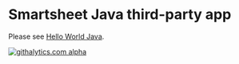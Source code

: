 Smartsheet Java third-party app
=======

Please see [Hello World Java](https://github.com/smartsheet-platform/hello-world-java).

[![githalytics.com alpha](https://cruel-carlota.pagodabox.com/8682c8fc5c6618bcdad0698d2832b639 "githalytics.com")](http://githalytics.com/smartsheet-platform/samples)
